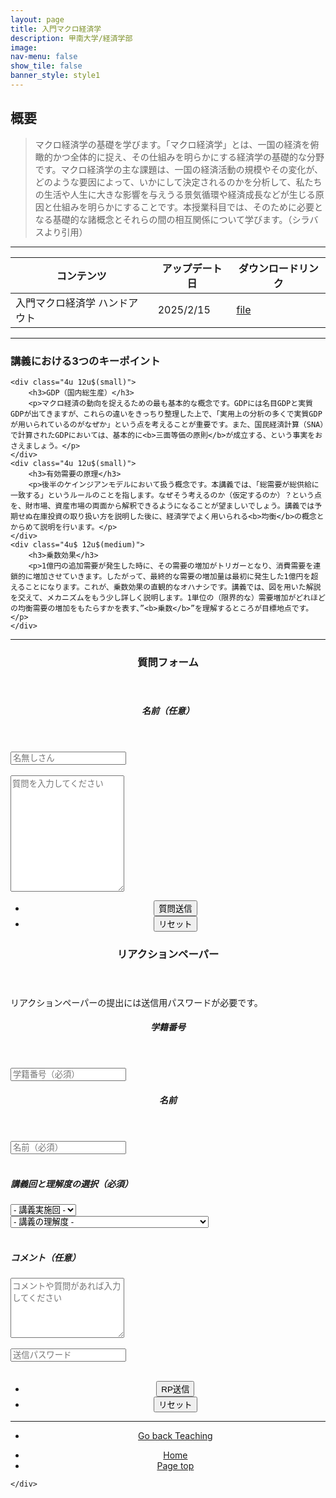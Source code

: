 ```yaml
---
layout: page
title: 入門マクロ経済学
description: 甲南大学/経済学部
image: 
nav-menu: false
show_tile: false
banner_style: style1
---
```


<!-- Main -->
<div id="main" class="alt">

<!-- One -->
<section id="one">
	<div class="inner">

<!-- Content -->


<h2>概要</h2>
<blockquote>
マクロ経済学の基礎を学びます。「マクロ経済学」とは、一国の経済を俯瞰的かつ全体的に捉え、その仕組みを明らかにする経済学の基礎的な分野です。マクロ経済学の主な課題は、一国の経済活動の規模やその変化が、どのような要因によって、いかにして決定されるのかを分析して、私たちの生活や人生に大きな影響を与えうる景気循環や経済成長などが生じる原因と仕組みを明らかにすることです。本授業科目では、そのために必要となる基礎的な諸概念とそれらの間の相互関係について学びます。（シラバスより引用）
</blockquote>

<hr class="major" />

<div class="table-wrapper">
	<table>
		<thead>
			<tr>
				<th>コンテンツ</th>
				<th>アップデート日</th>
				<th>ダウンロードリンク</th>
			</tr>
		</thead>
		<tbody>
			<tr>
				<td>入門マクロ経済学 ハンドアウト</td>
				<td>2025/2/15</td>
				<td><a href="{{ site.baseurl }}/assets/pdf/teaching/introductory_macro_handout.pdf" class="button icon fa-file-pdf-o">file</a></td>
			</tr>
		</tbody>
	</table>
</div>

<hr class="major" />

<div class="row">
	<div class="12u$ 12u$(small)">
		<h3>講義における3つのキーポイント</h3>
	</div>
	
	<div class="4u 12u$(small)">
		<h3>GDP（国内総生産）</h3>
		<p>マクロ経済の動向を捉えるための最も基本的な概念です。GDPには名目GDPと実質GDPが出てきますが、これらの違いをきっちり整理した上で、「実用上の分析の多くで実質GDPが用いられているのがなぜか」という点を考えることが重要です。また、国民経済計算（SNA）で計算されたGDPにおいては、基本的に<b>三面等価の原則</b>が成立する、という事実をおさえましょう。</p>
	</div>
	<div class="4u 12u$(small)">
		<h3>有効需要の原理</h3>
		<p>後半のケインジアンモデルにおいて扱う概念です。本講義では、「総需要が総供給に一致する」というルールのことを指します。なぜそう考えるのか（仮定するのか）？という点を、財市場、資産市場の両面から解釈できるようになることが望ましいでしょう。講義では予期せぬ在庫投資の取り扱い方を説明した後に、経済学でよく用いられる<b>均衡</b>の概念とからめて説明を行います。</p>
	</div>
	<div class="4u$ 12u$(medium)">
		<h3>乗数効果</h3>
		<p>1億円の追加需要が発生した時に、その需要の増加がトリガーとなり、消費需要を連鎖的に増加させていきます。したがって、最終的な需要の増加量は最初に発生した1億円を超えることになります。これが、乗数効果の直観的なオハナシです。講義では、図を用いた解説を交えて、メカニズムをもう少し詳しく説明します。1単位の（限界的な）需要増加がどれほどの均衡需要の増加をもたらすかを表す、”<b>乗数</b>”を理解するところが目標地点です。</p>
	</div>
</div>

<hr class="major" />


<div class="row">
	<!--質問-->
	<div class="6u 12u$(small)">
		<header>
			<h3>質問フォーム</h3>
		</header>
		<form method="post" action="https://YoshitakaOgisu.pythonanywhere.com/submit_reaction"> 
			<!-- 講義識別子 -->
			<input type="hidden" name="course_id" value="intro_macro">
			<!--コンテンツ識別子-->
			<input type="hidden" name="content_type" value="qa">
			<div class="8u 12u$(small)">
				<header>
					<h5>名前（任意）</h5>
				</header>
				<input type="text" name="student_name" id="student_name" placeholder="名無しさん"/>
			</div>
			<br>
			<!-- 質問内容 -->
			<textarea name="intromacro_question" id="intromacro_question" 
					placeholder="質問を入力してください" rows="12" required></textarea>
			<br>
			<div class="12u$" align="center">
				<ul class="actions">
					<li><input type="submit" value="質問送信" class="special" /></li>
					<li><input type="reset" value="リセット" /></li>
				</ul>
			</div>
		</form>
	</div>
	<!--RP-->
	<div class="6u$ 12u$(small)">
		<header>
			<h3>リアクションペーパー</h3>
		</header>
		<p>リアクションペーパーの提出には送信用パスワードが必要です。</p>
		<form method="post" action="https://YoshitakaOgisu.pythonanywhere.com/submit_reaction"> 
			<!-- 講義識別子 -->
			<input type="hidden" name="course_id" value="intro_macro">
			<!--コンテンツ識別子-->
			<input type="hidden" name="content_type" value="rp">
			<div class="row">
				<!-- 学生情報（任意） -->
				<div class="6u 12u$(small)">
					<header>
						<h5>学籍番号</h5>
					</header>
					<input type="text" name="student_id" id="student_id" placeholder="学籍番号（必須）" required />
				</div>
				<div class="6u$ 12u$(small)">
					<header>
						<h5>名前</h5>
					</header>
					<input type="text" name="student_name" id="student_name" placeholder="名前（必須）" required />
				</div>
			</div>
			<br>
			<h5>講義回と理解度の選択（必須）</h5>
			<div class="row">
				<div class="4u 12u$(small)">
					<!-- 講義回ボタン -->
					<div class="select-wrapper">
						<select name="n_of_lecture" id="n_of_lecture" required>
							<option value="">- 講義実施回 -</option>
							<option value="1">1</option>
							<option value="2">2</option>
							<option value="3">3</option>
							<option value="4">4</option>
							<option value="5">5</option>
							<option value="6">6</option>
							<option value="7">7</option>
							<option value="8">8</option>
							<option value="9">9</option>
							<option value="10">10</option>
							<option value="11">11</option>
							<option value="12">12</option>
							<option value="13">13</option>
							<option value="14">14</option>
							<option value="15">15</option>
						</select>
					</div>
				</div>
				<div class="8u$ 12u$(small)">
					<!-- 理解度ボタン -->
					<div class="select-wrapper">
						<select name="satisfaction" id="satisfaction" required>
							<option value="">- 講義の理解度 -</option>
							<option value="1">1. 問題なく理解できた。</option>
							<option value="2">2. 一部を除いて、概ね理解できた。</option>
							<option value="3">3. 理解できない部分が多いが、一部理解できた。</option>
							<option value="4">4. 理解できなかった。</option>
						</select>
					</div>
				</div>
			</div>
			<br>		
			<!-- リアクションペーパーの内容 -->
			<div class="12u$ 12u$">
				<h5>コメント（任意）</h5>
				<textarea name="reaction_content" id="reaction_content" 
						placeholder="コメントや質問があれば入力してください" rows="6"></textarea>
			</div>
			<br>
			<!-- 送信用パスワード確認用 -->
			<div class="12$ 12u$">
				<input type="password" name="lecture_password" id="lecture_password" placeholder="送信パスワード" required />
			</div>
			<br>
			<div class="12u$" align="center">
				<ul class="actions">
					<li><input type="submit" value="RP送信" class="special" /></li>
					<li><input type="reset" value="リセット" /></li>
				</ul>
			</div>
		</form>
	</div>
</div>

<hr>

<section>
  <div class="inner" align="center">
	<ul class="actions">
	  <li><a href="{{ site.baseurl }}/03-teaching.html" class="button">Go back Teaching</a></li>
	</ul>
  </div>
</section>

<section>
  <div class="inner" align="center">
	<ul class="actions">
	  <li><a href="index.html" class="button">Home</a></li>
	  <li><a href="#banner" class="button special scroll">Page top</a></li>
	</ul>
  </div>
</section>

<!--End Contents-->
	</div>
</section>

</div>

